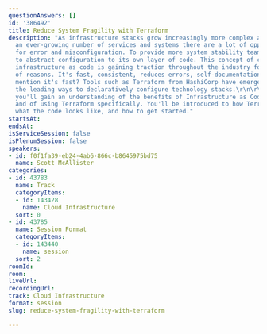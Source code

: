 ```yaml
---
questionAnswers: []
id: '386492'
title: Reduce System Fragility with Terraform
description: "As infrastructure stacks grow increasingly more complex and involve
  an ever-growing number of services and systems there are a lot of opportunities
  for error and misconfiguration. To provide more system stability teams have looked
  to abstract configuration to its own layer of code. This concept of configuring
  infrastructure as code is gaining traction throughout the industry for a variety
  of reasons. It's fast, consistent, reduces errors, self-documentation, and did I
  mention it's fast? Tools such as Terraform from HashiCorp have emerged as one of
  the leading ways to declaratively configure technology stacks.\r\n\r\nIn this talk
  you'll gain an understanding of the benefits of Infrastructure as Code in general,
  and of using Terraform specifically. You'll be introduced to how Terraform works,
  what the code looks like, and how to get started."
startsAt: 
endsAt: 
isServiceSession: false
isPlenumSession: false
speakers:
- id: f0f1fa39-eb24-4ab6-866c-b8645975bd75
  name: Scott McAllister
categories:
- id: 43783
  name: Track
  categoryItems:
  - id: 143428
    name: Cloud Infrastructure
  sort: 0
- id: 43785
  name: Session Format
  categoryItems:
  - id: 143440
    name: session
  sort: 2
roomId: 
room: 
liveUrl: 
recordingUrl: 
track: Cloud Infrastructure
format: session
slug: reduce-system-fragility-with-terraform

---
```

